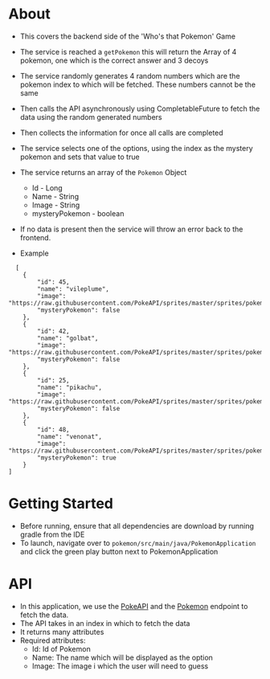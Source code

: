 # About
- This covers the backend side of the 'Who's that Pokemon' Game
- The service is reached a `getPokemon` this will return the Array of 4 pokemon, one which is the correct answer and 3 decoys
- The service randomly generates 4 random numbers which are the pokemon index to which will be fetched. These numbers cannot be the same
- Then calls the API asynchronously using CompletableFuture to fetch the data using the random generated numbers
- Then collects the information for once all calls are completed
- The service selects one of the options, using the index as the mystery pokemon and sets that value to true
- The service returns an array of the `Pokemon` Object
  - Id - Long 
  - Name - String
  - Image - String
  - mysteryPokemon - boolean
- If no data is present then the service will throw an error back to the frontend.

- Example
```
  [
    {
        "id": 45,
        "name": "vileplume",
        "image": "https://raw.githubusercontent.com/PokeAPI/sprites/master/sprites/pokemon/45.png",
        "mysteryPokemon": false
    },
    {
        "id": 42,
        "name": "golbat",
        "image": "https://raw.githubusercontent.com/PokeAPI/sprites/master/sprites/pokemon/42.png",
        "mysteryPokemon": false
    },
    {
        "id": 25,
        "name": "pikachu",
        "image": "https://raw.githubusercontent.com/PokeAPI/sprites/master/sprites/pokemon/25.png",
        "mysteryPokemon": false
    },
    {
        "id": 48,
        "name": "venonat",
        "image": "https://raw.githubusercontent.com/PokeAPI/sprites/master/sprites/pokemon/48.png",
        "mysteryPokemon": true
    }
]
```

# Getting Started
- Before running, ensure that all dependencies are download by running gradle from the IDE
- To launch, navigate over to `pokemon/src/main/java/PokemonApplication` and click the green play button next to PokemonApplication

# API
- In this application, we use the [PokeAPI](https://pokeapi.co) and the [Pokemon](https://pokeapi.co/docs/v2#pokemon) endpoint to fetch the data.
- The API takes in an index in which to fetch the data
- It returns many attributes
- Required attributes:
  - Id: Id of Pokemon
  - Name: The name which will be displayed as the option
  - Image: The image i which the user will need to guess
